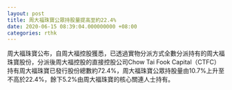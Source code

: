 ```yaml
---
layout: post
title: 周大福珠寶公眾持股量提高至約22.4%
date: 2020-06-15 08:39:04.000000000 +08:00
categories: rthk
---
```


周大福珠寶公布，自周大福控股獲悉，已透過實物分派方式全數分派持有的周大福珠寶股份，分派後周大福控股的直接控股公司Chow  Tai  Fook  Capital（CTFC）持有周大福珠寶已發行股份總數約72.4%，周大福珠寶公眾持股量由10.7%上升至不高於22.4%，餘下5.2%由周大福珠寶的核心關連人士持有。
